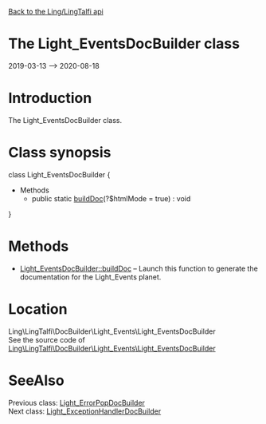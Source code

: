 [Back to the Ling/LingTalfi api](https://github.com/lingtalfi/LingTalfi/blob/master/doc/api/Ling/LingTalfi.md)



The Light_EventsDocBuilder class
================
2019-03-13 --> 2020-08-18






Introduction
============

The Light_EventsDocBuilder class.



Class synopsis
==============


class <span class="pl-k">Light_EventsDocBuilder</span>  {

- Methods
    - public static [buildDoc](https://github.com/lingtalfi/LingTalfi/blob/master/doc/api/Ling/LingTalfi/DocBuilder/Light_Events/Light_EventsDocBuilder/buildDoc.md)(?$htmlMode = true) : void

}






Methods
==============

- [Light_EventsDocBuilder::buildDoc](https://github.com/lingtalfi/LingTalfi/blob/master/doc/api/Ling/LingTalfi/DocBuilder/Light_Events/Light_EventsDocBuilder/buildDoc.md) &ndash; Launch this function to generate the documentation for the Light_Events planet.





Location
=============
Ling\LingTalfi\DocBuilder\Light_Events\Light_EventsDocBuilder<br>
See the source code of [Ling\LingTalfi\DocBuilder\Light_Events\Light_EventsDocBuilder](https://github.com/lingtalfi/LingTalfi/blob/master/DocBuilder/Light_Events/Light_EventsDocBuilder.php)



SeeAlso
==============
Previous class: [Light_ErrorPopDocBuilder](https://github.com/lingtalfi/LingTalfi/blob/master/doc/api/Ling/LingTalfi/DocBuilder/Light_ErrorPop/Light_ErrorPopDocBuilder.md)<br>Next class: [Light_ExceptionHandlerDocBuilder](https://github.com/lingtalfi/LingTalfi/blob/master/doc/api/Ling/LingTalfi/DocBuilder/Light_ExceptionHandler/Light_ExceptionHandlerDocBuilder.md)<br>
